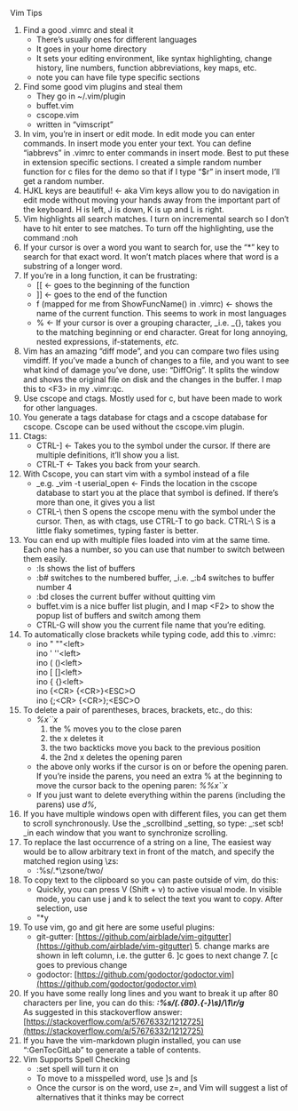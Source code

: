 Vim Tips



1. Find a good .vimrc and steal it
    * There’s usually ones for different languages
    * It goes in your home directory
    * It sets your editing environment, like syntax highlighting, change history, line numbers, function abbreviations, key maps, etc.
    * note you can have file type specific sections
2. Find some good vim plugins and steal them
    * They go in ~/.vim/plugin
    * buffet.vim
    * cscope.vim
    * written in “vimscript”
3. In vim, you’re in insert or edit mode.  In edit mode you can enter commands.  In insert mode you enter your text.  You can define “iabbrevs” in .vimrc to enter commands in insert mode.  Best to put these in extension specific sections.  I created a simple random number function for c files for the demo so that if I type “$r” in insert mode, I’ll get a random number.
4. HJKL keys are beautiful! ← aka Vim keys allow you to do navigation in edit mode without moving your hands away from the important part of the keyboard. H is left, J is down, K is up and L is right.
5. Vim highlights all search matches.  I turn on incremental search so I don’t have to hit enter to see matches.  To turn off the highlighting, use the command :noh
6. If your cursor is over a word you want to search for, use the “*” key to search for that exact word.  It won’t match places where that word is a substring of a longer word.
7. If you’re in a long function, it can be frustrating:
    * [[ ← goes to the beginning of the function
    * ]] ← goes to the end of the function
    * f (mapped for me from ShowFuncName() in .vimrc) ← shows the name of the current function.  This seems to work in most languages
    * % ← If your cursor is over a grouping character, _i.e. _{}[](), takes you to the matching beginning or end character.  Great for long annoying, nested expressions, if-statements, _etc._
8. Vim has an amazing “diff mode”, and you can compare two files using vimdiff.  If you’ve made a bunch of changes to a file, and you want to see what kind of damage you’ve done, use: “DiffOrig”.  It splits the window and shows the original file on disk and the changes in the buffer.  I map this to &lt;F3> in my .vimr:qc.
9. Use cscope and ctags.  Mostly used for c, but have been made to work for other languages.
10. You generate a tags database for ctags and a cscope database for cscope.  Cscope can be used without the cscope.vim plugin.
11. Ctags:
    * CTRL-] ← Takes you to the symbol under the cursor.  If there are multiple definitions, it’ll show you a list.
    * CTRL-T ← Takes you back from your search.
12. With Cscope, you can start vim with a symbol instead of a file
    * _e.g. _vim -t userial_open ← Finds the location in the cscope database to start you at the place that symbol is defined. If there’s more than one, it gives you a list
    * CTRL-\ then S opens the cscope menu with the symbol under the cursor.  Then, as with ctags, use CTRL-T to go back. CTRL-\ S is a little flaky sometimes, typing faster is better.  
13. You can end up with multiple files loaded into vim at the same time.  Each one has a number, so you can use that number to switch between them easily.
    * :ls shows the list of buffers
    * :b# switches to the numbered buffer, _i.e. _:b4 switches to buffer number 4
    * :bd closes the current buffer without quitting vim
    * buffet.vim is a nice buffer list plugin, and I map &lt;F2> to show the popup list of buffers and switch among them
    * CTRL-G will show you the current file name that you’re editing.
14. To automatically close brackets while typing code, add this to .vimrc:
    * ino " ""&lt;left> \
ino ' ''&lt;left> \
ino ( ()&lt;left> \
ino [ []&lt;left> \
ino { {}&lt;left> \
ino {&lt;CR> {&lt;CR>}&lt;ESC>O \
ino {;&lt;CR> {&lt;CR>};&lt;ESC>O
15. To delete a pair of parentheses, braces, brackets, etc., do this:
    * _%x``x_
        1. the % moves you to the close paren
        2. the x deletes it
        3. the two backticks move you back to the previous position
        4. the 2nd x deletes the opening paren
    * the above only works if the cursor is on or before the opening paren.  If you’re inside the parens, you need an extra % at the beginning to move the cursor back to the opening paren: _%%x``x_ 
    * If you just want to delete everything within the parens (including the parens) use _d%,_
16. If you have multiple windows open with different files, you can get them to scroll synchronously.  Use the _scrollbind _setting, so type: _:set scb! _in each window that you want to synchronize scrolling.
17. To replace the last occurrence of a string on a line, The easiest way would be to allow arbitrary text in front of the match, and specify the matched region using \zs:
    * :%s/.*\zsone/two/
18. To copy text to the clipboard so you can paste outside of vim, do this: 
    * Quickly, you can press V (Shift + v) to active visual mode. In visible mode, you can use j and k to select the text you want to copy. After selection, use
    * "*y
19. To use vim, go and git here are some useful plugins:
    * git-gutter: [https://github.com/airblade/vim-gitgutter](https://github.com/airblade/vim-gitgutter)
        5. change marks are shown in left column, i.e. the gutter
        6. ]c goes to next change
        7. [c goes to previous change
    * godoctor: [https://github.com/godoctor/godoctor.vim](https://github.com/godoctor/godoctor.vim)
20. If you have some really long lines and you want to break it up after 80 characters per line, you can do this: **_:%s/\(.\{80\}.\{-}\s\)/\1\r/g_** \
As suggested in this stackoverflow answer:  [https://stackoverflow.com/a/57676332/1212725](https://stackoverflow.com/a/57676332/1212725)
21. If you have the vim-markdown plugin installed, you can use “:GenTocGitLab” to generate a table of contents.
22. Vim Supports Spell Checking
    * :set spell will turn it on
    * To move to a misspelled word, use ]s and [s
    * Once the cursor is on the word, use z=, and Vim will suggest a list of alternatives that it thinks may be correct
